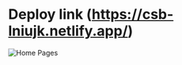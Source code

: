 # Deploy link (https://csb-lniujk.netlify.app/)

![Home Pages](https://drive.google.com/file/d/1a7KapPTmBbCblSeKdKDW0Zo0r3IV79oc/view)

